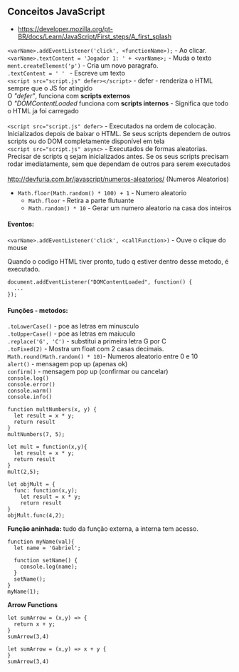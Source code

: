 ## Conceitos JavaScript
- https://developer.mozilla.org/pt-BR/docs/Learn/JavaScript/First_steps/A_first_splash

`<varName>.addEventListener('click', <functionName>);` - Ao clicar. <br>
`<varName>.textContent = 'Jogador 1: ' + <varName>;` - Muda o texto <br>
`ment.createElement('p')` - Cria um novo paragrafo. <br>
`.textContent = ' ' ` - Escreve um texto <br>
`<script src="script.js" defer></script>` - defer - renderiza o HTML sempre que o JS for atingido <br>
O _"defer"_, funciona com **scripts externos** <br>
O _"DOMContentLoaded_ funciona com **scripts internos** - Significa que todo o HTML ja foi carregado <br>
<br>
`<script src="script.js" defer>` - Executados na ordem de colocação. Inicializados depois de baixar o HTML. Se seus scripts dependem de outros scripts ou do DOM completamente disponível em tela <br>
`<script src="script.js" async>` - Executados de formas aleatorias. Precisar de scripts q sejam inicializados antes. Se os seus scripts precisam rodar imediatamente, sem que dependam de outros para serem executados <br>
<br>
http://devfuria.com.br/javascript/numeros-aleatorios/ (Numeros Aleatorios)<br>
- `Math.floor(Math.random() * 100) + 1` - Numero aleatorio
   - `Math.floor` - Retira a parte flutuante 
   - `Math.random() * 10` - Gerar um numero aleatorio na casa dos inteiros

#### Eventos:
`<varName>.addEventListener('click', <callFunction>)` - Ouve o clique do mouse <br>

Quando o codigo HTML tiver pronto, tudo q estiver dentro desse metodo, é executado. <br>

```
document.addEventListener("DOMContentLoaded", function() {
  ...
});
```


#### Funções - metodos:
`.toLowerCase()` - poe as letras em minusculo <br>
`.toUpperCase()` - poe as letras em maiuculo <br>
`.replace('G', 'C')` - substitui a primeira letra G por C <br>
`.toFixed(2)` - Mostra um float com 2 casas decimais. <br>
`Math.round(Math.random() * 10)`- Numeros aleatorio entre 0 e 10 <br>
`alert()` - mensagem pop up (apenas ok) <br>
`confirm()` - mensagem pop up (confirmar ou cancelar) <br>
`console.log()` <br>
`console.error()` <br>
`console.warm()` <br>
`console.info()` <br>
```
function multNumbers(x, y) {
  let result = x * y;
  return result
}
multNumbers(7, 5);
```

```
let mult = function(x,y){
  let result = x * y;
  return result
}
mult(2,5);
```

```
let objMult = {
  func: function(x,y);
    let result = x * y;
    return result
}
objMult.func(4,2);
```
**Função aninhada:** tudo da função externa, a interna tem acesso.
```
function myName(val){
  let name = 'Gabriel';
  
  function setName() {
    console.log(name);
  }
  setName();
}
myName(1);
```

**Arrow Functions**
```
let sumArrow = (x,y) => {
  return x + y;
}
sumArrow(3,4)
```

```
let sumArrow = (x,y) => x + y {
}
sumArrow(3,4)
```
